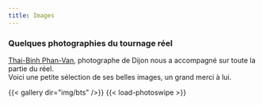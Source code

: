 ```yaml
---
title: Images
---
```


### Quelques photographies du tournage réel

[Thai-Binh Phan-Van](https://thaibinhphanvan.com/Photographies/Argile), photographe de Dijon nous a accompagné sur toute la partie du réel.  
Voici une petite sélection de ses belles images, un grand merci à lui.

{{< gallery dir="img/bts" />}} {{< load-photoswipe >}}
